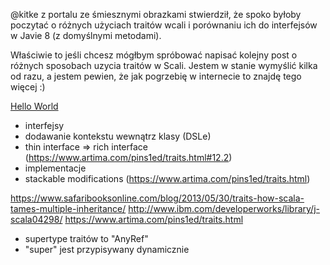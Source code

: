 @kitke z portalu ze śmiesznymi obrazkami stwierdził, że spoko byłoby poczytać o różnych użyciach traitów wcali i porównaniu ich
do interfejsów w Javie 8 (z domyślnymi metodami).

Właściwie to jeśli chcesz mógłbym spróbować napisać kolejny post o różnych sposobach uzycia traitów w Scali.
Jestem w stanie wymyślić kilka od razu, a jestem pewien, że jak pogrzebię w internecie to znajdę tego więcej :)

[Hello World][war]





- interfejsy
- dodawanie kontekstu wewnątrz klasy (DSLe)
- thin interface => rich interface (https://www.artima.com/pins1ed/traits.html#12.2)
- implementacje
- stackable modifications (https://www.artima.com/pins1ed/traits.html)

https://www.safaribooksonline.com/blog/2013/05/30/traits-how-scala-tames-multiple-inheritance/
http://www.ibm.com/developerworks/library/j-scala04298/
https://www.artima.com/pins1ed/traits.html



* supertype traitów to "AnyRef"
* "super" jest przypisywany dynamicznie

[war]: http://wp.pl/ "title"
